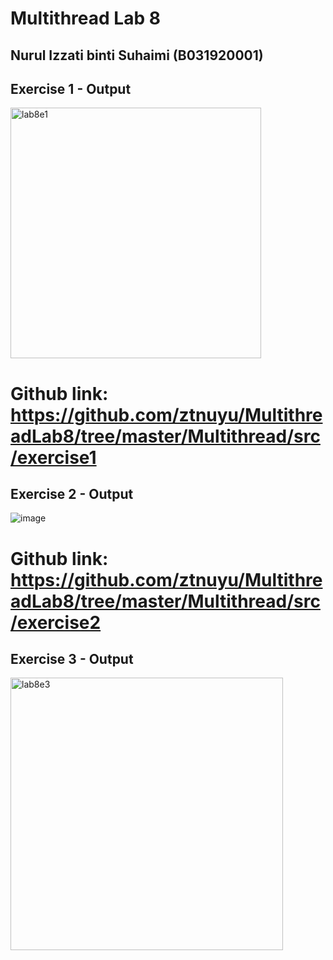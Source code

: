 # Multithread Lab 8
## Nurul Izzati binti Suhaimi (B031920001)

## Exercise 1 - Output

<img width="401" alt="lab8e1" src="https://user-images.githubusercontent.com/73053555/117525102-6cab2000-aff3-11eb-940d-a792ba096429.PNG">

# Github link: https://github.com/ztnuyu/MultithreadLab8/tree/master/Multithread/src/exercise1


## Exercise 2 - Output

![image](https://user-images.githubusercontent.com/73053555/117561045-c67c1a80-b0c5-11eb-9047-fb6ecd347389.png)

# Github link: https://github.com/ztnuyu/MultithreadLab8/tree/master/Multithread/src/exercise2


## Exercise 3 - Output

<img width="436" alt="lab8e3" src="https://user-images.githubusercontent.com/73053555/117525138-7e8cc300-aff3-11eb-9264-1e07848cb2c6.PNG">
